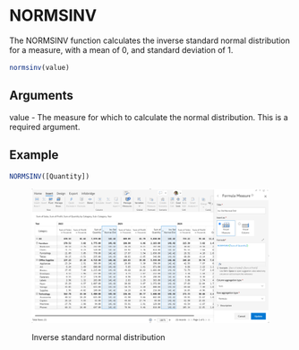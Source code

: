 # NORMSINV

The NORMSINV function calculates the inverse standard normal distribution for a measure, with a mean of 0, and standard deviation of 1.

```javascript
normsinv(value)
```

## Arguments

value - The measure for which to calculate the normal distribution. This is a required argument.

## Example

```javascript
NORMSINV([Quantity])
```

<figure><img src="../../.gitbook/assets/image (3) (1) (1) (1) (1) (1) (1) (1) (1) (1) (1) (1) (1) (1) (1) (1).png" alt=""><figcaption><p>Inverse standard normal distribution</p></figcaption></figure>
